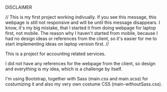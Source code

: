 DISCLAIMER

//
This is my first project working indivually.
If you see this message, this webpage is still not responsive and will be until this message disappears. 
I know, it's my big mistake, that I started it from doing webpage for laptop first, not mobile.
The reason why I haven't started from mobile, because I had no design ideas or references from the client, so it's easier for me to start implementing ideas on laptop version first.
//


This is a project for accounting related services.

I did not have any references for the webpage from the client, so design and everything is my idea, which is a challenge by itself.

I'm using Bootstrap, together with Sass (main.css and main.scss) for costumizing it and also my very own costume CSS (main-withoutSass.css).

